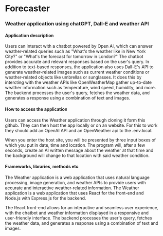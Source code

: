 # Forecaster

### Weather application using chatGPT, Dall-E and weather API

#### Application description

Users can interact with a chatbot powered by Open AI, which can answer weather-related queries such as "What's the weather like in New York City?" or "What's the forecast for tomorrow in London?" The chatbot provides accurate and relevant responses based on the user's query. In addition to text-based responses, the application also uses Dall-E's API to generate weather-related images such as current weather conditions or weather-related objects like umbrellas or sunglasses. It does this by intercting with the weather APIs like OpenWeatherMap gather up-to-date weather information such as temperature, wind speed, humidity, and more. The backend processes the user's query, fetches the weather data, and generates a response using a combination of text and images.

#### How to access the application

Users can access the Weather application through cloning it form this github. They can then host the app locally or on an website. For this to work they should add an OpenAI API and an OpenWeather api to the .env.local. 

When you enter the host site, you will be presented by three input boxes of which you put in date, time and location. The program will, after a few seconds, create an AI written message about the weather at that time and the background will change to that location with said weather condition. 

#### Frameworks, libraries, methods etc

The Weather application is a web application that uses natural language processing, image generation, and weather APIs to provide users with accurate and interactive weather-related information. The Weather application is a web application that uses React for the front-end and Node.js with Express.js for the backend. 

The React front-end allows for an interactive and seamless user experience, with the chatbot and weather information displayed in a responsive and user-friendly interface. The backend processes the user's query, fetches the weather data, and generates a response using a combination of text and images.
